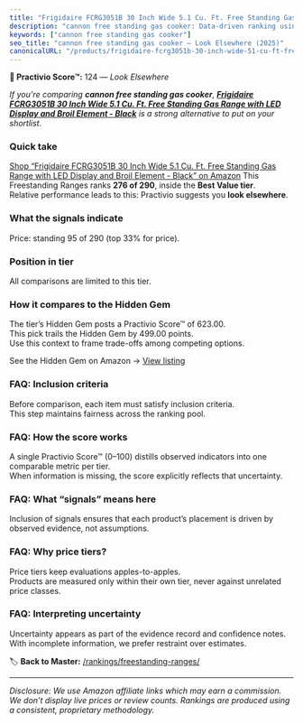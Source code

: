```yaml
---
title: "Frigidaire FCRG3051B 30 Inch Wide 5.1 Cu. Ft. Free Standing Gas Range with LED Display and Broil Element - Black"
description: "cannon free standing gas cooker: Data-driven ranking using the Practivio Score™. Positioned by quality, value, demand, findability, momentum."
keywords: ["cannon free standing gas cooker"]
seo_title: "cannon free standing gas cooker — Look Elsewhere (2025)"
canonicalURL: "/products/frigidaire-fcrg3051b-30-inch-wide-51-cu-ft-free-standing-gas-range-with-led-display-and-broil-element-black-B0F5L2BCPL/"
---
```


**🚫 Practivio Score™:** 124 — _Look Elsewhere_


*If you're comparing **cannon free standing gas cooker**, **[Frigidaire FCRG3051B 30 Inch Wide 5.1 Cu. Ft. Free Standing Gas Range with LED Display and Broil Element - Black](https://www.amazon.com/dp/B0F5L2BCPL?tag=practivio-20)** is a strong alternative to put on your shortlist.*
### Quick take
[Shop “Frigidaire FCRG3051B 30 Inch Wide 5.1 Cu. Ft. Free Standing Gas Range with LED Display and Broil Element - Black” on Amazon](https://www.amazon.com/dp/B0F5L2BCPL?tag=practivio-20)
This Freestanding Ranges ranks **276 of 290**, inside the **Best Value tier**.  
Relative performance leads to this: Practivio suggests you **look elsewhere**.

### What the signals indicate
Price: standing 95 of 290 (top 33% for price).  

### Position in tier
All comparisons are limited to this tier.

### How it compares to the Hidden Gem
The tier’s Hidden Gem posts a Practivio Score™ of 623.00.  
This pick trails the Hidden Gem by 499.00 points.  
Use this context to frame trade-offs among competing options.  

See the Hidden Gem on Amazon → [View listing](https://www.amazon.com/dp/B09JKLY86J?tag=practivio-20)

### FAQ: Inclusion criteria
Before comparison, each item must satisfy inclusion criteria.  
This step maintains fairness across the ranking pool.

### FAQ: How the score works
A single Practivio Score™ (0–100) distills observed indicators into one comparable metric per tier.  
When information is missing, the score explicitly reflects that uncertainty.

### FAQ: What “signals” means here
Inclusion of signals ensures that each product’s placement is driven by observed evidence, not assumptions.

### FAQ: Why price tiers?
Price tiers keep evaluations apples-to-apples.  
Products are measured only within their own tier, never against unrelated price classes.

### FAQ: Interpreting uncertainty
Uncertainty appears as part of the evidence record and confidence notes.  
With incomplete information, we prefer restraint over estimates.


🏷️ **Back to Master:** [/rankings/freestanding-ranges/](/rankings/freestanding-ranges/)

---
_Disclosure: We use Amazon affiliate links which may earn a commission. We don’t display live prices or review counts. Rankings are produced using a consistent, proprietary methodology._
